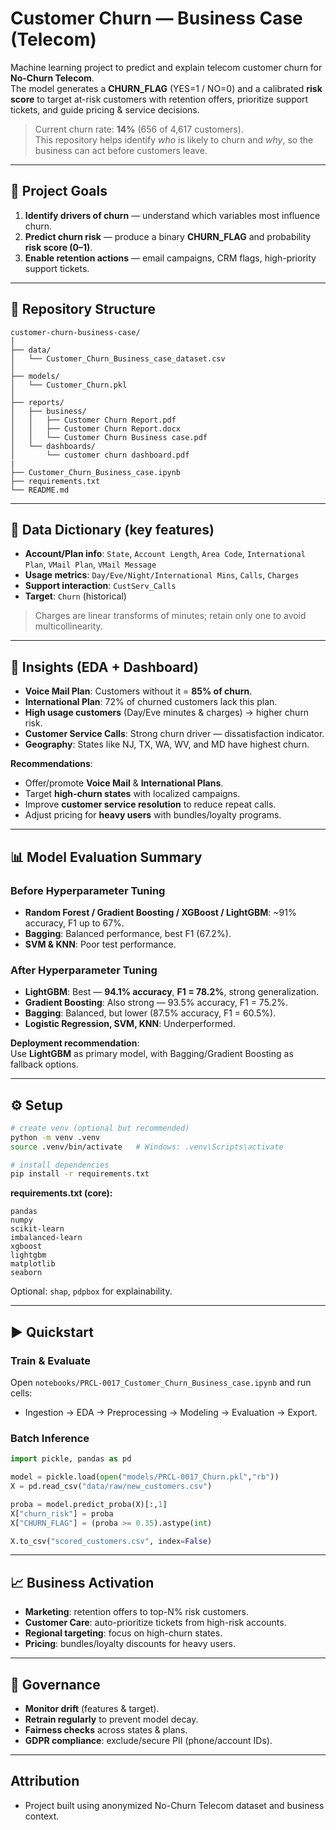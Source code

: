 # Customer Churn — Business Case (Telecom)

Machine learning project to predict and explain telecom customer churn for **No-Churn Telecom**.  
The model generates a **CHURN_FLAG** (YES=1 / NO=0) and a calibrated **risk score** to target at-risk customers with retention offers, prioritize support tickets, and guide pricing & service decisions.

> Current churn rate: **14%** (656 of 4,617 customers).  
This repository helps identify *who* is likely to churn and *why*, so the business can act before customers leave.

---

## 🎯 Project Goals

1. **Identify drivers of churn** — understand which variables most influence churn.  
2. **Predict churn risk** — produce a binary **CHURN_FLAG** and probability **risk score (0–1)**.  
3. **Enable retention actions** — email campaigns, CRM flags, high-priority support tickets.  

---

## 📂 Repository Structure

```
customer-churn-business-case/
│
├── data/
│   └── Customer_Churn_Business_case_dataset.csv
│
├── models/
│   └── Customer_Churn.pkl
│
├── reports/
│   ├── business/
│   │   ├── Customer Churn Report.pdf
│   │   ├── Customer Churn Report.docx
│   │   └── Customer Churn Business case.pdf
│   └── dashboards/
│       └── customer churn dashboard.pdf
|
├── Customer_Churn_Business_case.ipynb
├── requirements.txt
└── README.md
```

---

## 🧾 Data Dictionary (key features)

- **Account/Plan info**: `State`, `Account Length`, `Area Code`, `International Plan`, `VMail Plan`, `VMail Message`  
- **Usage metrics**: `Day/Eve/Night/International Mins`, `Calls`, `Charges`  
- **Support interaction**: `CustServ_Calls`  
- **Target**: `Churn` (historical)  

> Charges are linear transforms of minutes; retain only one to avoid multicollinearity.

---

## 🔑 Insights (EDA + Dashboard)

- **Voice Mail Plan**: Customers without it = **85% of churn**.  
- **International Plan**: 72% of churned customers lack this plan.  
- **High usage customers** (Day/Eve minutes & charges) → higher churn risk.  
- **Customer Service Calls**: Strong churn driver — dissatisfaction indicator.  
- **Geography**: States like NJ, TX, WA, WV, and MD have highest churn.  

**Recommendations**:  
- Offer/promote **Voice Mail** & **International Plans**.  
- Target **high-churn states** with localized campaigns.  
- Improve **customer service resolution** to reduce repeat calls.  
- Adjust pricing for **heavy users** with bundles/loyalty programs.  

---

## 📊 Model Evaluation Summary

### Before Hyperparameter Tuning
- **Random Forest / Gradient Boosting / XGBoost / LightGBM**: ~91% accuracy, F1 up to 67%.  
- **Bagging**: Balanced performance, best F1 (67.2%).  
- **SVM & KNN**: Poor test performance.  

### After Hyperparameter Tuning
- **LightGBM**: Best — **94.1% accuracy**, **F1 = 78.2%**, strong generalization.  
- **Gradient Boosting**: Also strong — 93.5% accuracy, F1 = 75.2%.  
- **Bagging**: Balanced, but lower (87.5% accuracy, F1 = 60.5%).  
- **Logistic Regression, SVM, KNN**: Underperformed.  

**Deployment recommendation**:  
Use **LightGBM** as primary model, with Bagging/Gradient Boosting as fallback options.  

---

## ⚙️ Setup

```bash
# create venv (optional but recommended)
python -m venv .venv
source .venv/bin/activate   # Windows: .venv\Scripts\activate

# install dependencies
pip install -r requirements.txt
```

**requirements.txt (core):**
```
pandas
numpy
scikit-learn
imbalanced-learn
xgboost
lightgbm
matplotlib
seaborn
```

Optional: `shap`, `pdpbox` for explainability.

---

## ▶️ Quickstart

### Train & Evaluate
Open `notebooks/PRCL-0017_Customer_Churn_Business_case.ipynb` and run cells:  
- Ingestion → EDA → Preprocessing → Modeling → Evaluation → Export.  

### Batch Inference
```python
import pickle, pandas as pd

model = pickle.load(open("models/PRCL-0017_Churn.pkl","rb"))
X = pd.read_csv("data/raw/new_customers.csv")

proba = model.predict_proba(X)[:,1]
X["churn_risk"] = proba
X["CHURN_FLAG"] = (proba >= 0.35).astype(int)

X.to_csv("scored_customers.csv", index=False)
```

---

## 📈 Business Activation

- **Marketing**: retention offers to top-N% risk customers.  
- **Customer Care**: auto-prioritize tickets from high-risk accounts.  
- **Regional targeting**: focus on high-churn states.  
- **Pricing**: bundles/loyalty discounts for heavy users.  

---

## 🧩 Governance

- **Monitor drift** (features & target).  
- **Retrain regularly** to prevent model decay.  
- **Fairness checks** across states & plans.  
- **GDPR compliance**: exclude/secure PII (phone/account IDs).  

---

## Attribution
- Project built using anonymized No-Churn Telecom dataset and business context.
